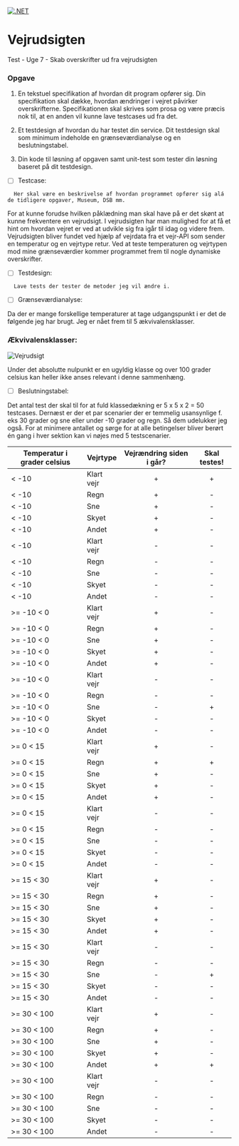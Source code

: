[![.NET](https://github.com/jamtuba/WeatherForecast/actions/workflows/weatherFlow.yml/badge.svg)](https://github.com/jamtuba/WeatherForecast/actions/workflows/weatherFlow.yml)
# Vejrudsigten
Test - Uge 7 - Skab overskrifter ud fra vejrudsigten

### Opgave

1. En tekstuel specifikation af hvordan dit program opfører sig. Din specifikation skal dække, hvordan ændringer i vejret påvirker overskrifterne. Specifikationen skal skrives som prosa og være præcis nok til, at en anden vil kunne lave testcases ud fra det.

2. Et testdesign af hvordan du har testet din service. Dit testdesign skal som minimum indeholde en grænseværdianalyse og en beslutningstabel.

3. Din kode til løsning af opgaven samt unit-test som tester din løsning baseret på dit testdesign.

- [ ] Testcase:
```
  Her skal være en beskrivelse af hvordan programmet opfører sig alá de tidligere opgaver, Museum, DSB mm.
```
For at kunne forudse hvilken påklædning man skal have på er det skønt at kunne frekventere en vejrudsigt. 
I vejrudsigten har man mulighed for at få et hint om hvordan vejret er ved at udvikle sig fra igår til idag og videre frem.
Vejrudsigten bliver fundet ved hjælp af vejrdata fra et vejr-API som sender en temperatur og en vejrtype retur.
Ved at teste temperaturen og vejrtypen mod mine grænseværdier kommer programmet frem til nogle dynamiske overskrifter.


- [ ] Testdesign:
```
  Lave tests der tester de metoder jeg vil ændre i.
```

- [ ] Grænseværdianalyse:

Da der er mange forskellige temperaturer at tage udgangspunkt i er det de følgende jeg har brugt.
Jeg er nået frem til 5 ækvivalensklasser.

### Ækvivalensklasser:
  
![Vejrudsigt](https://user-images.githubusercontent.com/38835602/138444769-dc8b47db-50bc-47c0-ae42-a7a926676aa4.jpg)

Under det absolutte nulpunkt er en ugyldig klasse og over 100 grader celsius kan heller ikke anses relevant i denne sammenhæng.


- [ ] Beslutningstabel:

Det antal test der skal til for at fuld klassedækning er 5 x 5 x 2 = 50 testcases.
Dernæst er der et par scenarier der er temmelig usansynlige f. eks 30 grader og sne eller under -10 grader og regn. Så dem udelukker jeg også.
For at minimere antallet og sørge for at alle betingelser bliver berørt én gang i hver sektion kan vi nøjes med 5 testscenarier.

| Temperatur i grader celsius  | Vejrtype | Vejrændring siden i går? | Skal testes! |
| ------------- | ------------- | :---: | :---:|
| < -10  | Klart vejr  | + | + |
| < -10  | Regn | + | - |
| < -10  | Sne  | + | - |
| < -10  | Skyet  | + | - |
| < -10  | Andet  | + | - |
| < -10  | Klart vejr  | - | - |
| < -10  | Regn | - | - |
| < -10  | Sne  | - | - |
| < -10  | Skyet  | - | - |
| < -10  | Andet  | - | - |
| >= -10 < 0  | Klart vejr  | + | - |
| >= -10 < 0  | Regn  | + | - |
| >= -10 < 0  | Sne  | + | - |
| >= -10 < 0  | Skyet  | + | - |
| >= -10 < 0  | Andet  | + | - |
| >= -10 < 0  | Klart vejr  | - | - |
| >= -10 < 0  | Regn  | - | - |
| >= -10 < 0  | Sne  | - | + |
| >= -10 < 0  | Skyet  | - | - |
| >= -10 < 0  | Andet  | - | - |
| >= 0 < 15  | Klart vejr  | + | - |
| >= 0 < 15  | Regn  | + | + |
| >= 0 < 15  | Sne  | + | - |
| >= 0 < 15  | Skyet  | + | - |
| >= 0 < 15  | Andet  | + | - |
| >= 0 < 15  | Klart vejr  | - | - |
| >= 0 < 15  | Regn  | - | - |
| >= 0 < 15  | Sne  | - | - |
| >= 0 < 15  | Skyet  | - | - |
| >= 0 < 15  | Andet  | - | - |
| >= 15 < 30  | Klart vejr  | + | - |
| >= 15 < 30  | Regn  | + | - |
| >= 15 < 30  | Sne  | + | - |
| >= 15 < 30  | Skyet  | + | - |
| >= 15 < 30  | Andet  | + | - |
| >= 15 < 30  | Klart vejr  | - | - |
| >= 15 < 30  | Regn  | - | - |
| >= 15 < 30  | Sne  | - | + |
| >= 15 < 30  | Skyet  | - | - |
| >= 15 < 30  | Andet  | - | - |
| >= 30 < 100  | Klart vejr  | + | - |
| >= 30 < 100  | Regn  | + | - |
| >= 30 < 100  | Sne  | + | - |
| >= 30 < 100  | Skyet  | + | - |
| >= 30 < 100  | Andet  | + | + |
| >= 30 < 100  | Klart vejr  | - | - |
| >= 30 < 100  | Regn  | - | - |
| >= 30 < 100  | Sne  | - | - |
| >= 30 < 100  | Skyet  | - | - |
| >= 30 < 100  | Andet  | - | - |
